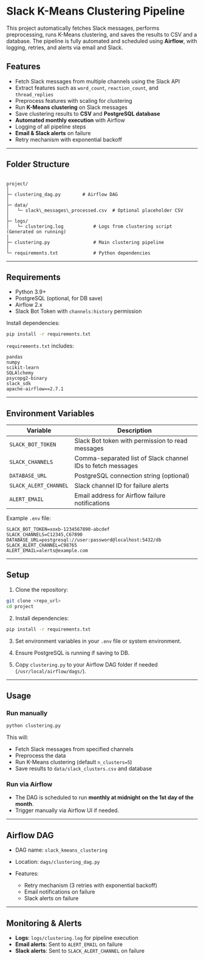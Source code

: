 # Slack K-Means Clustering Pipeline

This project automatically fetches Slack messages, performs preprocessing, runs K-Means clustering, and saves the results to CSV and a database. The pipeline is fully automated and scheduled using **Airflow**, with logging, retries, and alerts via email and Slack.  

## Features

- Fetch Slack messages from multiple channels using the Slack API  
- Extract features such as `word_count`, `reaction_count`, and `thread_replies`  
- Preprocess features with scaling for clustering  
- Run **K-Means clustering** on Slack messages  
- Save clustering results to **CSV** and **PostgreSQL database**  
- **Automated monthly execution** with Airflow  
- Logging of all pipeline steps  
- **Email & Slack alerts** on failure  
- Retry mechanism with exponential backoff  

---

## Folder Structure

```

project/
│
├─ clustering_dag.py        # Airflow DAG
│
├─ data/
│   └─ slack\_messages\_processed.csv  # Optional placeholder CSV
│
├─ logs/
│   └─ clustering.log           # Logs from clustering script (Generated on running)
│
├─ clustering.py                # Main clustering pipeline
│
└─ requirements.txt             # Python dependencies

````

---

## Requirements

- Python 3.9+  
- PostgreSQL (optional, for DB save)  
- Airflow 2.x  
- Slack Bot Token with `channels:history` permission  

Install dependencies:

```bash
pip install -r requirements.txt
````

`requirements.txt` includes:

```
pandas
numpy
scikit-learn
SQLAlchemy
psycopg2-binary
slack_sdk
apache-airflow==2.7.1
```

---

## Environment Variables

| Variable              | Description                                                 |
| --------------------- | ----------------------------------------------------------- |
| `SLACK_BOT_TOKEN`     | Slack Bot token with permission to read messages            |
| `SLACK_CHANNELS`      | Comma-separated list of Slack channel IDs to fetch messages |
| `DATABASE_URL`        | PostgreSQL connection string (optional)                     |
| `SLACK_ALERT_CHANNEL` | Slack channel ID for failure alerts                         |
| `ALERT_EMAIL`         | Email address for Airflow failure notifications             |

Example `.env` file:

```
SLACK_BOT_TOKEN=xoxb-1234567890-abcdef
SLACK_CHANNELS=C12345,C67890
DATABASE_URL=postgresql://user:password@localhost:5432/db
SLACK_ALERT_CHANNEL=C98765
ALERT_EMAIL=alerts@example.com
```

---

## Setup

1. Clone the repository:

```bash
git clone <repo_url>
cd project
```

2. Install dependencies:

```bash
pip install -r requirements.txt
```

3. Set environment variables in your `.env` file or system environment.

4. Ensure PostgreSQL is running if saving to DB.

5. Copy `clustering.py` to your Airflow DAG folder if needed (`/usr/local/airflow/dags/`).

---

## Usage

### Run manually

```bash
python clustering.py
```

This will:

* Fetch Slack messages from specified channels
* Preprocess the data
* Run K-Means clustering (default `n_clusters=5`)
* Save results to `data/slack_clusters.csv` and database

### Run via Airflow

* The DAG is scheduled to run **monthly at midnight on the 1st day of the month**.
* Trigger manually via Airflow UI if needed.

---

## Airflow DAG

* DAG name: `slack_kmeans_clustering`
* Location: `dags/clustering_dag.py`
* Features:

  * Retry mechanism (3 retries with exponential backoff)
  * Email notifications on failure
  * Slack alerts on failure

---

## Monitoring & Alerts

* **Logs**: `logs/clustering.log` for pipeline execution
* **Email alerts**: Sent to `ALERT_EMAIL` on failure
* **Slack alerts**: Sent to `SLACK_ALERT_CHANNEL` on failure
